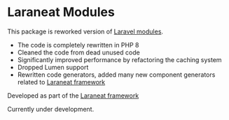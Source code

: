 # Laraneat Modules

This package is reworked version of [Laravel modules](https://github.com/nWidart/laravel-modules/).

- The code is completely rewritten in PHP 8
- Cleaned the code from dead unused code
- Significantly improved performance by refactoring the caching system
- Dropped Lumen support
- Rewritten code generators, added many new component generators related to [Laraneat framework](https://github.com/laraneat/laraneat)

Developed as part of the [Laraneat framework](https://github.com/laraneat/laraneat)

Currently under development.
